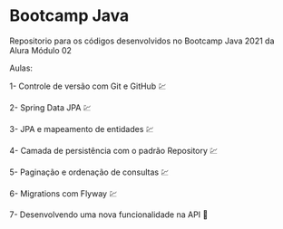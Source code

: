 # Bootcamp Java
Repositorio para os códigos desenvolvidos no Bootcamp Java 2021 da Alura Módulo 02

Aulas:

1- Controle de versão com Git e GitHub :chart:

2- Spring Data JPA :chart:

3- JPA e mapeamento de entidades :chart:

4- Camada de persistência com o padrão Repository :chart:

5- Paginação e ordenação de consultas :chart:

6- Migrations com Flyway :chart:

7- Desenvolvendo uma nova funcionalidade na API :construction: